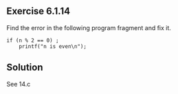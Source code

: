 ## Exercise 6.1.14
Find the error in the following program fragment and fix it.

```    
if (n % 2 == 0) ;
    printf("n is even\n");

```

## Solution
See 14.c

